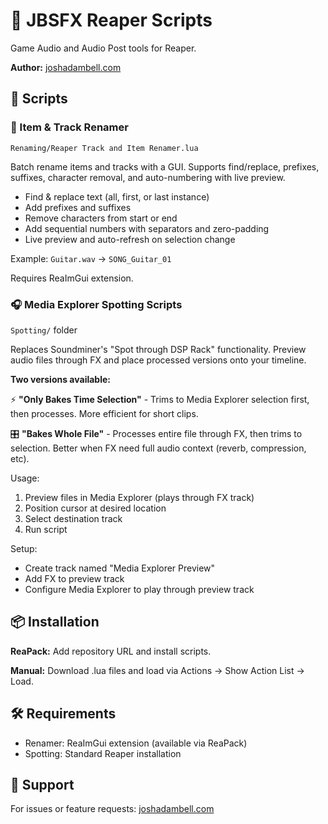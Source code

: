 # 🎵 JBSFX Reaper Scripts

Game Audio and Audio Post tools for Reaper.

**Author:** [joshadambell.com](https://joshadambell.com)

## 📜 Scripts

### 📝 Item & Track Renamer
`Renaming/Reaper Track and Item Renamer.lua`

Batch rename items and tracks with a GUI. Supports find/replace, prefixes, suffixes, character removal, and auto-numbering with live preview.

- Find & replace text (all, first, or last instance)
- Add prefixes and suffixes  
- Remove characters from start or end
- Add sequential numbers with separators and zero-padding
- Live preview and auto-refresh on selection change

Example: `Guitar.wav` → `SONG_Guitar_01`

Requires ReaImGui extension.

### 🎧 Media Explorer Spotting Scripts  
`Spotting/` folder

Replaces Soundminer's "Spot through DSP Rack" functionality. Preview audio files through FX and place processed versions onto your timeline.

**Two versions available:**

⚡ **"Only Bakes Time Selection"** - Trims to Media Explorer selection first, then processes. More efficient for short clips.

🎛️ **"Bakes Whole File"** - Processes entire file through FX, then trims to selection. Better when FX need full audio context (reverb, compression, etc).

Usage:
1. Preview files in Media Explorer (plays through FX track)
2. Position cursor at desired location
3. Select destination track
4. Run script

Setup:
- Create track named "Media Explorer Preview"
- Add FX to preview track
- Configure Media Explorer to play through preview track

## 📦 Installation

**ReaPack:** Add repository URL and install scripts.

**Manual:** Download .lua files and load via Actions → Show Action List → Load.

## 🛠️ Requirements

- Renamer: ReaImGui extension (available via ReaPack)
- Spotting: Standard Reaper installation

## 💬 Support

For issues or feature requests: [joshadambell.com](https://joshadambell.com)
